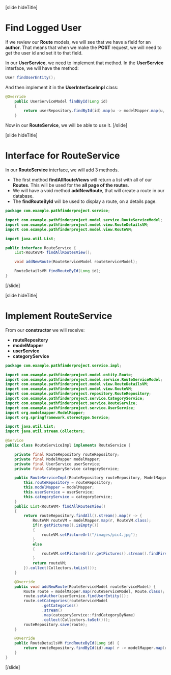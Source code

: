 [slide hideTitle]

# Find Logged User

If we review our **Route** models, we will see that we have a field for an **author**. That means that when we make the **POST** request, we will need to get the user id and set it to that field.

In our **UserService**, we need to implement that method. In the **UserService** interface, we will have the method:

```java
User findUserEntity();
```

And then implement it in the **UserInterfaceImpl** class:

```java
@Override
    public UserServiceModel findById(Long id)
    {
        return userRepository.findById(id).map(u -> modelMapper.map(u, UserServiceModel.class)).orElse(null);
    }
```

Now in our **RouteService**, we will be able to use it.
[/slide]

[slide hideTitle]

# Interface for RouteService

In our **RouteService** interface, we will add 3 methods.

- The first method **findAllRouteViews** will return a list with all of our **Routes**. This will be used for the **all page of the routes**.
- We will have a void method **addNewRoute**, that will create a route in our database.
- The **findRouteById** will be used to display a route, on a details page.

```java
package com.example.pathfinderproject.service;

import com.example.pathfinderproject.model.service.RouteServiceModel;
import com.example.pathfinderproject.model.view.RouteDetailsVM;
import com.example.pathfinderproject.model.view.RouteVM;

import java.util.List;

public interface RouteService {
    List<RouteVM> findAllRoutesView();

    void addNewRoute(RouteServiceModel routeServiceModel);

    RouteDetailsVM findRouteById(Long id);
}
```

[/slide]

[slide hideTitle]

# Implement RouteService

From our **constructor** we will receive:

- **routeRepository**
- **modelMapper**
- **userService**
- **categoryService**

```java
package com.example.pathfinderproject.service.impl;

import com.example.pathfinderproject.model.entity.Route;
import com.example.pathfinderproject.model.service.RouteServiceModel;
import com.example.pathfinderproject.model.view.RouteDetailsVM;
import com.example.pathfinderproject.model.view.RouteVM;
import com.example.pathfinderproject.repository.RouteRepository;
import com.example.pathfinderproject.service.CategoryService;
import com.example.pathfinderproject.service.RouteService;
import com.example.pathfinderproject.service.UserService;
import org.modelmapper.ModelMapper;
import org.springframework.stereotype.Service;

import java.util.List;
import java.util.stream.Collectors;

@Service
public class RouteServiceImpl implements RouteService {

    private final RouteRepository routeRepository;
    private final ModelMapper modelMapper;
    private final UserService userService;
    private final CategoryService categoryService;

    public RouteServiceImpl(RouteRepository routeRepository, ModelMapper modelMapper, UserService userService, CategoryService categoryService) {
        this.routeRepository = routeRepository;
        this.modelMapper = modelMapper;
        this.userService = userService;
        this.categoryService = categoryService;
    }
    public List<RouteVM> findAllRoutesView()
    {
        return routeRepository.findAll().stream().map(r -> {
            RouteVM routeVM = modelMapper.map(r, RouteVM.class);
            if(r.getPictures().isEmpty())
            {
                routeVM.setPictureUrl("/images/pic4.jpg");
            }
            else
            {
                routeVM.setPictureUrl(r.getPictures().stream().findFirst().get().getUrl());
            }
            return routeVM;
        }).collect(Collectors.toList());
    }

    @Override
    public void addNewRoute(RouteServiceModel routeServiceModel) {
        Route route = modelMapper.map(routeServiceModel, Route.class);
        route.setAuthor(userService.findUserEntity());
        route.setCategories(routeServiceModel
                .getCategories()
                .stream()
                .map(categoryService::findCategoryByName)
                .collect(Collectors.toSet()));
        routeRepository.save(route);
    }

    @Override
    public RouteDetailsVM findRouteById(Long id) {
        return routeRepository.findById(id).map( r -> modelMapper.map(r, RouteDetailsVM.class)).orElse(null);
    }
}
```

[/slide]
